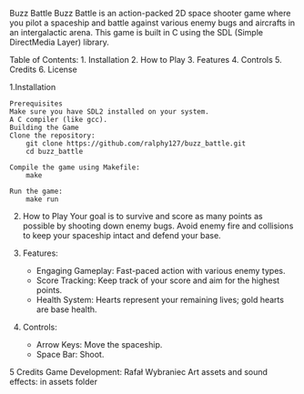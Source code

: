 Buzz Battle
Buzz Battle is an action-packed 2D space shooter game where you pilot a spaceship and battle against various enemy bugs and aircrafts in an intergalactic arena. This game is built in C using the SDL (Simple DirectMedia Layer) library.


Table of Contents:
    1. Installation
    2. How to Play
    3. Features
    4. Controls
    5. Credits
    6. License

1.Installation

    Prerequisites
    Make sure you have SDL2 installed on your system.
    A C compiler (like gcc).
    Building the Game
    Clone the repository:
        git clone https://github.com/ralphy127/buzz_battle.git
        cd buzz_battle

    Compile the game using Makefile:
        make

    Run the game:
        make run

2. How to Play
    Your goal is to survive and score as many points as possible by shooting down enemy bugs.
    Avoid enemy fire and collisions to keep your spaceship intact and defend your base.

3. Features:
    - Engaging Gameplay: Fast-paced action with various enemy types.
    - Score Tracking: Keep track of your score and aim for the highest points.
    - Health System: Hearts represent your remaining lives; gold hearts are base health.

4. Controls:
    - Arrow Keys: Move the spaceship.
    - Space Bar: Shoot.

5 Credits
    Game Development: Rafał Wybraniec
    Art assets and sound effects: in assets folder
